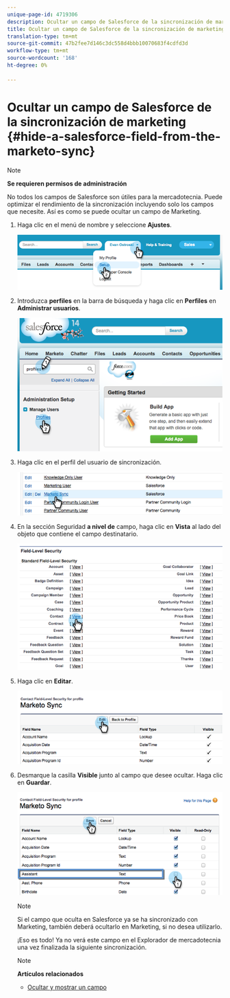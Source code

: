 ```yaml
---
unique-page-id: 4719306
description: Ocultar un campo de Salesforce de la sincronización de marketing - Documentos de marketing - Documentación del producto
title: Ocultar un campo de Salesforce de la sincronización de marketing
translation-type: tm+mt
source-git-commit: 47b2fee7d146c3dc558d4bbb10070683f4cdfd3d
workflow-type: tm+mt
source-wordcount: '168'
ht-degree: 0%

---
```



# Ocultar un campo de Salesforce de la sincronización de marketing {#hide-a-salesforce-field-from-the-marketo-sync}

>[!NOTE]
>
>**Se requieren permisos de administración**

No todos los campos de Salesforce son útiles para la mercadotecnia. Puede optimizar el rendimiento de la sincronización incluyendo solo los campos que necesite. Así es como se puede ocultar un campo de Marketing.

1. Haga clic en el menú de nombre y seleccione **Ajustes**.

   ![](assets/image2015-6-30-15-3a11-3a23.png)

1. Introduzca **perfiles** en la barra de búsqueda y haga clic en **Perfiles** en **Administrar usuarios**.

   ![](assets/image2015-6-30-15-3a12-3a46.png)

1. Haga clic en el perfil del usuario de sincronización.

   ![](assets/image2015-6-30-15-3a17-3a38.png)

1. En la sección Seguridad **a nivel de** campo, haga clic en **Vista** al lado del objeto que contiene el campo destinatario.

   ![](assets/image2015-6-30-15-3a24-3a32.png)

1. Haga clic en **Editar**.

   ![](assets/image2015-6-30-15-3a25-3a42.png)

1. Desmarque la casilla **Visible** junto al campo que desee ocultar. Haga clic en **Guardar**.

   ![](assets/image2015-6-30-15-3a27-3a16.png)

   >[!NOTE]
   >
   >Si el campo que oculta en Salesforce ya se ha sincronizado con Marketing, también deberá ocultarlo en Marketing, si no desea utilizarlo.

   ¡Eso es todo! Ya no verá este campo en el Explorador de mercadotecnia una vez finalizada la siguiente sincronización.

   >[!NOTE]
   >
   >**Artículos relacionados**
   >
   >    
   >    
   >    * [Ocultar y mostrar un campo](../../../../../product-docs/administration/field-management/hide-and-unhide-a-field.md)


